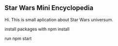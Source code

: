 ## Star Wars Mini Encyclopedia

Hi. This is small aplication about Star Wars universum. 

install packages with npm install

run npm start
